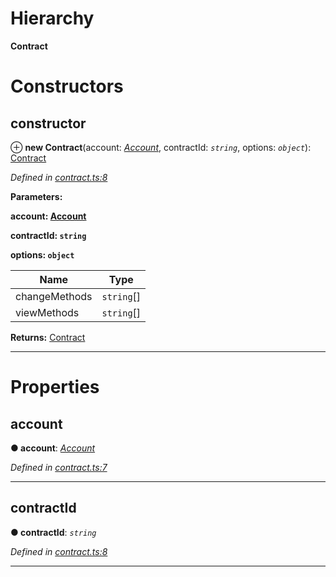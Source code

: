

# Hierarchy

**Contract**

# Constructors

<a id="constructor"></a>

##  constructor

⊕ **new Contract**(account: *[Account](_account_.account.md)*, contractId: *`string`*, options: *`object`*): [Contract](_contract_.contract.md)

*Defined in [contract.ts:8](https://github.com/nearprotocol/nearlib/blob/c7aee6f/src.ts/contract.ts#L8)*

**Parameters:**

**account: [Account](_account_.account.md)**

**contractId: `string`**

**options: `object`**

| Name | Type |
| ------ | ------ |
| changeMethods | `string`[] |
| viewMethods | `string`[] |

**Returns:** [Contract](_contract_.contract.md)

___

# Properties

<a id="account"></a>

##  account

**● account**: *[Account](_account_.account.md)*

*Defined in [contract.ts:7](https://github.com/nearprotocol/nearlib/blob/c7aee6f/src.ts/contract.ts#L7)*

___
<a id="contractid"></a>

##  contractId

**● contractId**: *`string`*

*Defined in [contract.ts:8](https://github.com/nearprotocol/nearlib/blob/c7aee6f/src.ts/contract.ts#L8)*

___

